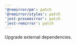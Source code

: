 ```yaml
---
'@remirror/pm': patch
'@remirror/styles': patch
'jest-prosemirror': patch
'jest-remirror': patch
---
```


Upgrade external dependencies.
